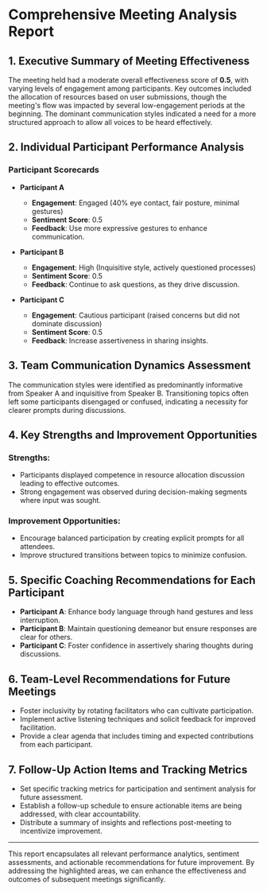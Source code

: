 # Comprehensive Meeting Analysis Report

## 1. Executive Summary of Meeting Effectiveness
The meeting held had a moderate overall effectiveness score of **0.5**, with varying levels of engagement among participants. Key outcomes included the allocation of resources based on user submissions, though the meeting's flow was impacted by several low-engagement periods at the beginning. The dominant communication styles indicated a need for a more structured approach to allow all voices to be heard effectively.

## 2. Individual Participant Performance Analysis
### Participant Scorecards
- **Participant A**
  - **Engagement**: Engaged (40% eye contact, fair posture, minimal gestures)
  - **Sentiment Score**: 0.5
  - **Feedback**: Use more expressive gestures to enhance communication.

- **Participant B**
  - **Engagement**: High (Inquisitive style, actively questioned processes)
  - **Sentiment Score**: 0.5
  - **Feedback**: Continue to ask questions, as they drive discussion.

- **Participant C**
  - **Engagement**: Cautious participant (raised concerns but did not dominate discussion)
  - **Sentiment Score**: 0.5
  - **Feedback**: Increase assertiveness in sharing insights.

## 3. Team Communication Dynamics Assessment
The communication styles were identified as predominantly informative from Speaker A and inquisitive from Speaker B. Transitioning topics often left some participants disengaged or confused, indicating a necessity for clearer prompts during discussions. 

## 4. Key Strengths and Improvement Opportunities
### Strengths:
- Participants displayed competence in resource allocation discussion leading to effective outcomes.
- Strong engagement was observed during decision-making segments where input was sought.

### Improvement Opportunities:
- Encourage balanced participation by creating explicit prompts for all attendees.
- Improve structured transitions between topics to minimize confusion.

## 5. Specific Coaching Recommendations for Each Participant
- **Participant A**: Enhance body language through hand gestures and less interruption.
- **Participant B**: Maintain questioning demeanor but ensure responses are clear for others.
- **Participant C**: Foster confidence in assertively sharing thoughts during discussions.

## 6. Team-Level Recommendations for Future Meetings
- Foster inclusivity by rotating facilitators who can cultivate participation.
- Implement active listening techniques and solicit feedback for improved facilitation.
- Provide a clear agenda that includes timing and expected contributions from each participant.

## 7. Follow-Up Action Items and Tracking Metrics
- Set specific tracking metrics for participation and sentiment analysis for future assessment.
- Establish a follow-up schedule to ensure actionable items are being addressed, with clear accountability.
- Distribute a summary of insights and reflections post-meeting to incentivize improvement.

---
This report encapsulates all relevant performance analytics, sentiment assessments, and actionable recommendations for future improvement. By addressing the highlighted areas, we can enhance the effectiveness and outcomes of subsequent meetings significantly.